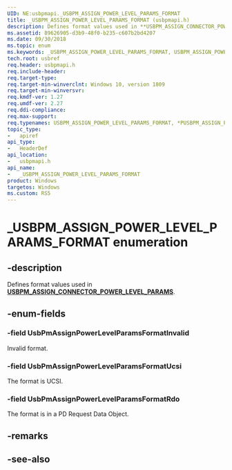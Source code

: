 ```yaml
---
UID: NE:usbpmapi._USBPM_ASSIGN_POWER_LEVEL_PARAMS_FORMAT
title: _USBPM_ASSIGN_POWER_LEVEL_PARAMS_FORMAT (usbpmapi.h)
description: Defines format values used in **USBPM_ASSIGN_CONNECTOR_POWER_LEVEL_PARAMS**.
ms.assetid: 89626905-d3b9-48f0-b235-c607b2bd4207
ms.date: 09/30/2018
ms.topic: enum
ms.keywords: _USBPM_ASSIGN_POWER_LEVEL_PARAMS_FORMAT, USBPM_ASSIGN_POWER_LEVEL_PARAMS_FORMAT, *PUSBPM_ASSIGN_POWER_LEVEL_PARAMS_FORMAT, 
tech.root: usbref
req.header: usbpmapi.h
req.include-header:
req.target-type:
req.target-min-winverclnt: Windows 10, version 1809
req.target-min-winversvr:
req.kmdf-ver: 1.27
req.umdf-ver: 2.27
req.ddi-compliance:
req.max-support:
req.typenames: USBPM_ASSIGN_POWER_LEVEL_PARAMS_FORMAT, *PUSBPM_ASSIGN_POWER_LEVEL_PARAMS_FORMAT
topic_type: 
-	apiref
api_type: 
-	HeaderDef
api_location: 
-	usbpmapi.h
api_name: 
-	_USBPM_ASSIGN_POWER_LEVEL_PARAMS_FORMAT
product: Windows
targetos: Windows
ms.custom: RS5
---
```


# _USBPM_ASSIGN_POWER_LEVEL_PARAMS_FORMAT enumeration

## -description
Defines format values used in [**USBPM_ASSIGN_CONNECTOR_POWER_LEVEL_PARAMS**](ns-usbpmapi-_usbpm_assign_connector_power_level_params.md).

## -enum-fields

### -field UsbPmAssignPowerLevelParamsFormatInvalid 
Invalid format.
### -field UsbPmAssignPowerLevelParamsFormatUcsi 
The format is UCSI.
### -field UsbPmAssignPowerLevelParamsFormatRdo 
The format is in a PD Request Data Object.

## -remarks

## -see-also
